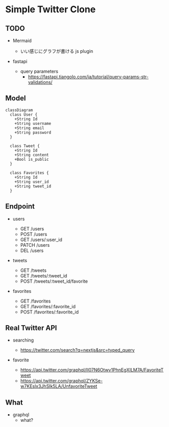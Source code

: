 # Simple Twitter Clone


## TODO

- Mermaid
  - いい感じにグラフが書ける js plugin

- fastapi
  - query parameters
    - https://fastapi.tiangolo.com/ja/tutorial/query-params-str-validations/


## Model

```mermaid
classDiagram
  class User {
    +String Id
    +String username
    +String email
    +String password
  }

  class Tweet {
    +String Id
    +String content
    +Bool is_public
  }

  class Favorites {
    +String Id
    +String user_id
    +String tweet_id
  }
```

## Endpoint

- users
  - GET   /users
  - POST  /users
  - GET   /users/:user_id
  - PATCH /users
  - DEL   /users

- tweets
  - GET  /tweets
  - GET  /tweets/:tweet_id
  - POST /tweets/:tweet_id/favorite

- favorites
  - GET  /favorites
  - GET  /favorites/:favorite_id
  - POST /favorites/:favorite_id


## Real Twitter API

- searching
  - https://twitter.com/search?q=nextjs&src=typed_query

- favorite
  - https://api.twitter.com/graphql/lI07N6Otwv1PhnEgXILM7A/FavoriteTweet
  - https://api.twitter.com/graphql/ZYKSe-w7KEslx3JhSIk5LA/UnfavoriteTweet

## What

- graphql
  - what?
